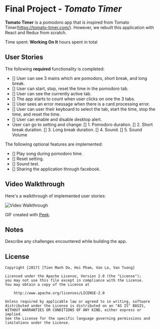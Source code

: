 # Final Project - *Tomato Timer*

**Tomato Timer** is a pomodoro app that is inspired from Tomato Timer(https://tomato-timer.com/). However, we rebuilt this application with React and Redux from scratch.

Time spent: **Working On It** hours spent in total

## User Stories

The following **required** functionality is completed:
- [] User can see 3 mains which are pomodoro, short break, and long break.
- [] User can start, stop, reset the time in the pomodoro tab.
- [] User can see the currently active tab.
- [] The app starts to count when user clicks on one the 3 tabs.
- [] User sees an error message when there is a card processing error.
- [] User can user their keyboard to select the tab, start the time, stop the time, and reset the time.
- [] User can enable and disable desktop alert.
- User can go to setting and change:
  [] 1. Pomodoro duration.
  [] 2. Short break duration.
  [] 3. Long break duration.
  [] 4. Sound.
  [] 5. Sound Volume

     
The following optional features are implemented:
- [] Play song during pomodoro time.
- [] Reset setting.
- [] Sound test.
- [] Sharing the application through facebook.

## Video Walkthrough

Here's a walkthrough of implemented user stories:

<img src='https://github.com/domanhtien2011/TomatoTimer' title='Video Walkthrough' width='' alt='Video Walkthrough' />

GIF created with [Peek](https://github.com/phw/peek).



## Notes

Describe any challenges encountered while building the app.


## License

    Copyright [2017] [Tien Manh Do, Hoi Pham, Van Le, Van Tuong]

    Licensed under the Apache License, Version 2.0 (the "License");
    you may not use this file except in compliance with the License.
    You may obtain a copy of the License at

        http://www.apache.org/licenses/LICENSE-2.0

    Unless required by applicable law or agreed to in writing, software
    distributed under the License is distributed on an "AS IS" BASIS,
    WITHOUT WARRANTIES OR CONDITIONS OF ANY KIND, either express or implied.
    See the License for the specific language governing permissions and
    limitations under the License.